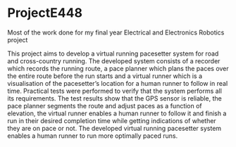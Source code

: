 # ProjectE448
Most of the work done for my final year Electrical and Electronics Robotics project

This project aims to develop a virtual running pacesetter system for road and cross-country
running. The developed system consists of a recorder which records the running route,
a pace planner which plans the paces over the entire route before the run starts and a
virtual runner which is a visualisation of the pacesetter’s location for a human runner to
follow in real time.
Practical tests were performed to verify that the system performs all its requirements.
The test results show that the GPS sensor is reliable, the pace planner segments the route
and adjust paces as a function of elevation, the virtual runner enables a human runner to
follow it and finish a run in their desired completion time while getting indications of
whether they are on pace or not.
The developed virtual running pacesetter system enables a human runner to run
more optimally paced runs.
